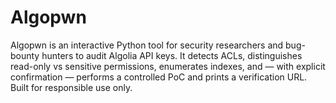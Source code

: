 # Algopwn
Algopwn is an interactive Python tool for security researchers and bug-bounty hunters to audit Algolia API keys. It detects ACLs, distinguishes read-only vs sensitive permissions, enumerates indexes, and — with explicit confirmation — performs a controlled PoC and prints a verification URL. Built for responsible use only.
